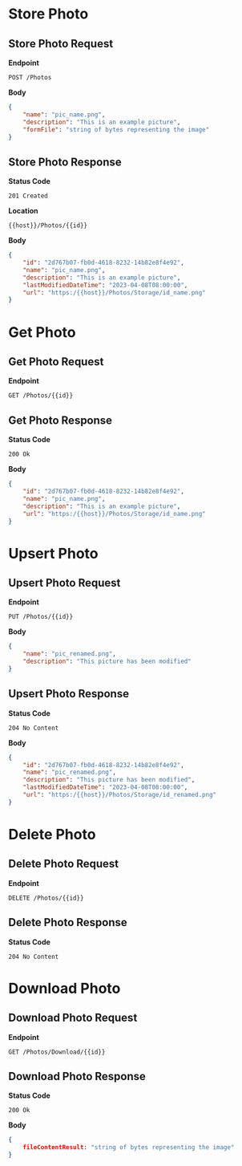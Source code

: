 # Store Photo

## Store Photo Request

**Endpoint**

`POST /Photos`

**Body**

```json
{
	"name": "pic_name.png",
	"description": "This is an example picture",
	"formFile": "string of bytes representing the image"
}
```

## Store Photo Response

**Status Code**

`201 Created`

**Location**

`{{host}}/Photos/{{id}}`

**Body**

```json
{
	"id": "2d767b07-fb0d-4618-8232-14b82e8f4e92",
	"name": "pic_name.png",
	"description": "This is an example picture",
	"lastModifiedDateTime": "2023-04-08T08:00:00",
	"url": "https:/{{host}}/Photos/Storage/id_name.png"
}
```

# Get Photo

## Get Photo Request

**Endpoint**

`GET /Photos/{{id}}`

## Get Photo Response

**Status Code**

`200 Ok`

**Body**

```json
{
	"id": "2d767b07-fb0d-4618-8232-14b82e8f4e92",
	"name": "pic_name.png",
	"description": "This is an example picture",
	"url": "https:/{{host}}/Photos/Storage/id_name.png"
}
```

# Upsert Photo

## Upsert Photo Request

**Endpoint**

`PUT /Photos/{{id}}`

**Body**

```json
{
	"name": "pic_renamed.png",
	"description": "This picture has been modified"
}
```

## Upsert Photo Response

**Status Code**

`204 No Content`

**Body**

```json
{
	"id": "2d767b07-fb0d-4618-8232-14b82e8f4e92",
	"name": "pic_renamed.png",
	"description": "This picture has been modified",
	"lastModifiedDateTime": "2023-04-08T08:00:00",
	"url": "https:/{{host}}/Photos/Storage/id_renamed.png"
}
```

# Delete Photo

## Delete Photo Request

**Endpoint**

`DELETE /Photos/{{id}}`

## Delete Photo Response

**Status Code**

`204 No Content`

# Download Photo

## Download Photo Request

**Endpoint**

`GET /Photos/Download/{{id}}`

## Download Photo Response

**Status Code**

`200 Ok`

**Body**

```json
{
	fileContentResult: "string of bytes representing the image"
}
```